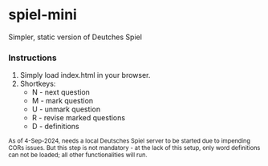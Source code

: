 # spiel-mini
Simpler, static version of Deutches Spiel

### Instructions
1. Simply load index.html in your browser.
2. Shortkeys:
   - N - next question
   - M - mark question
   - U - unmark question
   - R - revise marked questions
   - D - definitions

<sub> As of 4-Sep-2024, needs a local Deutsches Spiel server to be started due to impending CORs issues. But this step is not mandatory - at the lack of this setup, only word definitions can not be loaded; all other functionalities will run. </sub>
